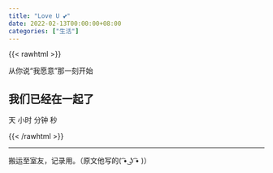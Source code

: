 ```yaml
---
title: "Love U 💕"
date: 2022-02-13T00:00:00+08:00
categories: ["生活"]
---
```


{{< rawhtml >}}

<div class="content">
    <p>从你说“我愿意”那一刻开始</p>
    <h2>我们已经在一起了</h2>
    <div class="timer">
        <b id="d"></b> 天 <b id="h"></b> 小时 <b id="m"></b> 分钟 <b id="s"></b> 秒
    </div>
</div>

<script>
    function timer() {
        var start = new Date('2022-01-13T13:49:00');
        var t = new Date() - start;
        var h = ~~(t / 1000 / 60 / 60 % 24);
        if (h < 10) {
            h = "0" + h;
        }
        var m = ~~(t / 1000 / 60 % 60);
        if (m < 10) {
            m = "0" + m;
        }

        var s = ~~(t / 1000 % 60);
        if (s < 10) {
            s = "0" + s;
        }
        console.log(t, start)
        document.getElementById('d').innerHTML = ~~(t / 1000 / 60 / 60 / 24);
        document.getElementById('h').innerHTML = h;
        document.getElementById('m').innerHTML = m;
        document.getElementById('s').innerHTML = s;
    }
    timer();
    setInterval(timer, 1000);
</script>

{{< /rawhtml >}}

<hr>
搬运至室友，记录用。（原文他写的( ͡• ͜ʖ ͡• )）
